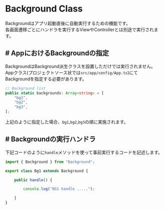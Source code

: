 # Background Class

Backgroundはアプリ起動直後に自動実行するための機能です。  
各画面遷移ごとにハンドラを実行するViewやControllerとは別途で実行されます。

## # AppにおけるBackgroundの指定

BackgroundはBackground派生クラスを設置しただけでは実行されません。  
Appクラス(プロジェクトソース状では``src/app/config/App.ts``)にて  Backgroundを指定する必要があります。

```typescript
// Background list
public static backgrounds: Array<string> = [
    "bg1",
    "bg2",
    "bg3",
];
```

上記のように指定した場合、``bg1``,``bg2``,``bg3``の順に実施されます。

## # Backgroundの実行ハンドラ

下記コードのように``handle``メソッドを使って事前実行するコードを記述します。

```typescript
import { Background } from "Background";

export class Bg1 extends Background {

    public handle() {

        console.log("BG1 handle .....");

    }
}
```

